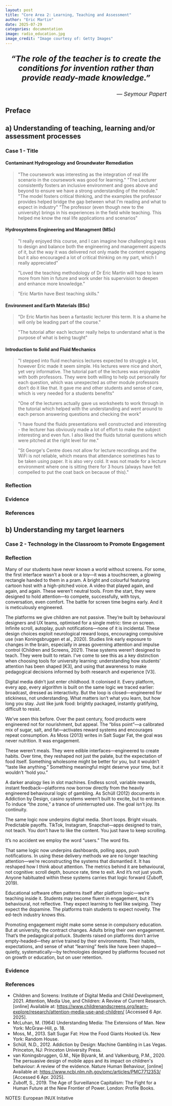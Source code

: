 ```yaml
---
layout: post
title: "Core Area 2: Learning, Teaching and Assessment"
author: "Eric Martin"
date: 2025-07-29
categories: documentation
image: radio_education.jpg
image_credit: "Image courtesy of: Getty Images"
---
```

<p style="font-size: 1.75em; font-weight: bold; text-align: center;">
<em>“The role of the teacher is to create the conditions for invention rather than provide ready-made knowledge.”</em>
</p>

<p style="text-align: right; font-size: 1.25em;">
<em>— Seymour Papert</em>
</p>

## Preface

## a) Understanding of teaching, learning and/or assessment processes
### Case 1 - Title

#### Contaminant Hydrogeology and Groundwater Remediation
> "The coursework was interesting as the integration of real life scenario in the coursework was good for learning."
> "The Lecturer consistently fosters an inclusive environment and goes above and beyond to ensure we have a strong understanding of
the module."
> "The model fosters critical thinking, and the examples the professor provides helped bridge the gap between what I’m reading and what
to expect in industry"
> "The professor (even though new to the university) brings in his experiences in the field while teaching. This helped me know the real
life applications and scenarios"

#### Hydrosystems Engineering and Managment (MSc)
>"I really enjoyed this course, and I can imagine how challenging it was to design and balance both the engineering and management
aspects of it, but the way it was delivered not only made the content engaging but it also encouraged a lot of critical thinking on my
part, which I really appreciated"

> "Loved the teaching methodology of Dr Eric Martin will hope to learn more from him in future and work under his supervision to deepen
and enhance more knowledge."

>"Eric Martin have Best teaching skills."

#### Environment and Earth Materials (BSc)
>"Dr Eric Martin has been a fantastic lecturer this term. It is a shame he will only be leading part of the course."

>"The tutorial after each lecturer really helps to understand what is the purpose of what is being taught"

#### Introduction to Solid and Fluid Mechanics
> "I stepped into fluid mechanics lectures expected to struggle a lot, however Eric made it seem
simple. His lectures were nice and short, yet very informative. The tutorial part of the lectures was enjoyable with both professors.
They were both willing to help out personally for each question, which was unexpected as other module professors don’t do it like that.
It gave me and other students and sense of care, which is very needed for a students benefits"

> "One of the lecturers actually gave us worksheets to work through in the tutorial which helped with the understanding and went around
to each person answering questions and checking the work"

> "I have found the fluids presentations well constructed and interesting - the lecturer has obviously made a lot of effort to make the
subject interesting and even fun. I also liked the fluids tutorial questions which were pitched at the right level for me."

> "St George's Centre does not allow for lecture recordings and the WiFi is not reliable, which means that attendance sometimes has to
be taken using paper. It is also very cold. It was not made for a lecture environment where one is sitting there for 3 hours (always have
felt compelled to put the coat back on because of this)."

### Reflection
### Evidence
### References
## b) Understanding my target learners
### Case 2 - Technology in the Classroom to Promote Engagement

### Reflection
Many of our students have never known a world without screens. For some, the first interface wasn’t a book or a toy—it was a touchscreen, a glowing rectangle handed to them in a pram. A bright and colourful featuring cartoon host with a high-pitched voice. A video that played again, and again, and again. These weren’t neutral tools. From the start, they were designed to hold attention—to compete, successfully, with toys, conversation, even comfort. The battle for screen time begins early. And it is meticulously engineered.

The platforms we give children are not passive. They’re built by behavioural designers and UX teams, optimised for a single metric: time on screen. Infinite scroll, autoplay, push notifications—none of it is incidental. These design choices exploit neurological reward loops, encouraging compulsive use (van Koningsbruggen et al., 2020). Studies link early exposure to changes in the brain, especially in areas governing attention and impulse control (Children and Screens, 2021). These systems weren’t designed to teach. They were built to retain. I’ve come to see this as a key distinction when choosing tools for university learning: understanding how students’ attention has been shaped [K3], and using that awareness to make pedagogical decisions informed by both research and experience [V3].

Digital media didn’t just enter childhood. It colonised it. Every platform, every app, every algorithm is built on the same logic we traced earlier: broadcast, dressed as interactivity. But the loop is closed—engineered for stickiness, not understanding. What matters isn’t what you learn, but how long you stay. Just like junk food: brightly packaged, instantly gratifying, difficult to resist.

We’ve seen this before. Over the past century, food products were engineered not for nourishment, but appeal. The “bliss point”—a calibrated mix of sugar, salt, and fat—activates reward systems and encourages repeat consumption. As Moss (2013) writes in Salt Sugar Fat, the goal was never nutrition. It was engagement.

These weren’t meals. They were edible interfaces—engineered to create habits. Over time, they reshaped not just the palate, but the expectation of food itself. Something wholesome might be better for you, but it wouldn’t “taste like anything.” Something meaningful might deserve your time, but it wouldn’t “hold you.”

A darker analogy lies in slot machines. Endless scroll, variable  rewards, instant feedback—platforms now borrow directly from the  heavily engineered behavioural logic of gambling. As Schüll (2012) documents in Addiction  by Design, casino systems weren’t built to excite, but to entrance. To  induce “the zone,” a trance of uninterrupted use. The goal isn’t joy.  Its continuity. 

The same logic now underpins digital media. Short loops. Bright visuals. Predictable payoffs. TikTok, Instagram, Snapchat—apps designed to train, not teach. You don’t have to like the content. You just have to keep scrolling.

It’s no accident we employ the word “users.” The word fits.

That same logic now underpins dashboards, polling  apps, push notifications. In using these delivery methods we are no longer teaching attention—we’re reconstructing the systems that dismantled it. It has reshaped how I think about attention.  The metrics behind it are behavioural, not cognitive: scroll depth, bounce rate, time to exit. And it’s not just youth. Anyone habituated within these systems carries that logic forward (Zuboff, 2019).

Educational software often patterns itself  after platform logic—we’re teaching inside it. Students may become fluent in engagement, but it’s behavioural, not reflective. They expect learning to feel like swiping. They expect the dopamine.  The platforms train students to expect novelty. The ed-tech industry knows this. 

Promoting engagement might make some sense in compulsory education. But at university, the contract changes. Adults bring their own engagement. That’s the pedagogical potluck. Students raised on platforms don’t arrive empty-headed—they arrive trained by their environments. Their habits, expectations, and sense of what “learning” feels like have been shaped—quietly, systematically—by technologies designed by platforms focused not on growth or education, but on user retention.

### Evidence



### References
* Children and Screens: Institute of Digital Media and Child Development, 2021. Attention, Media Use, and Children: A Review of Current Research. [online] Available at: https://www.childrenandscreens.org/learn-explore/research/attention-media-use-and-children/ [Accessed 6 Apr. 2025].
* McLuhan, M. (1964) Understanding Media: The Extensions of Man. New York: McGraw-Hill, p. 18.
* Moss, M., 2013. Salt Sugar Fat: How the Food Giants Hooked Us. New York: Random House.
* Schüll, N.D., 2012. Addiction by Design: Machine Gambling in Las Vegas. Princeton, NJ: Princeton University Press.
* van Koningsbruggen, G.M., Nije Bijvank, M. and Valkenburg, P.M., 2020. The persuasive design of mobile apps and its impact on children's behaviour: A review of the evidence. Nature Human Behaviour, [online] Available at: https://www.ncbi.nlm.nih.gov/pmc/articles/PMC7712353/ [Accessed 6 Apr. 2025].
* Zuboff, S., 2019. The Age of Surveillance Capitalism: The Fight for a Human Future at the New Frontier of Power. London: Profile Books.

NOTES: European INUX Initative
